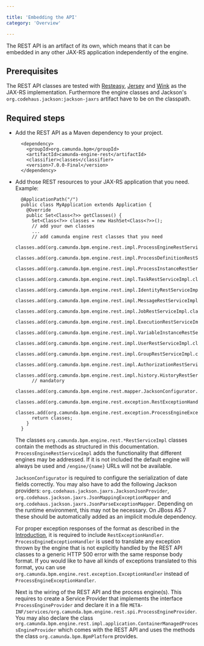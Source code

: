 ```yaml
---

title: 'Embedding the API'
category: 'Overview'

---
```



The REST API is an artifact of its own, which means that it can be embedded in any other JAX-RS application independently of the engine.

Prerequisites
--------------

The REST API classes are tested with [Resteasy](http://www.jboss.org/resteasy/), [Jersey](http://jersey.java.net/) and [Wink](http://wink.apache.org/) as the JAX-RS implementation.
Furthermore the engine classes and Jackson's `org.codehaus.jackson:jackson-jaxrs` artifact have to be on the classpath.

Required steps
--------------

* Add the REST API as a Maven dependency to your project.


        <dependency>
          <groupId>org.camunda.bpm</groupId>
          <artifactId>camunda-engine-rest</artifactId>
          <classifier>classes</classifier>
          <version>7.0.0-Final</version>
        </dependency>

* Add those REST resources to your JAX-RS application that you need. Example:

        @ApplicationPath("/")
        public class MyApplication extends Application {
          @Override
          public Set<Class<?>> getClasses() {
            Set<Class<?>> classes = new HashSet<Class<?>>();
            // add your own classes 
            ...
            // add camunda engine rest classes that you need
            classes.add(org.camunda.bpm.engine.rest.impl.ProcessEngineRestServiceImpl.class);
            classes.add(org.camunda.bpm.engine.rest.impl.ProcessDefinitionRestServiceImpl.class);
            classes.add(org.camunda.bpm.engine.rest.impl.ProcessInstanceRestServiceImpl.class);
            classes.add(org.camunda.bpm.engine.rest.impl.TaskRestServiceImpl.class);
            classes.add(org.camunda.bpm.engine.rest.impl.IdentityRestServiceImpl.class);
            classes.add(org.camunda.bpm.engine.rest.impl.MessageRestServiceImpl.class);
            classes.add(org.camunda.bpm.engine.rest.impl.JobRestServiceImpl.class);
            classes.add(org.camunda.bpm.engine.rest.impl.ExecutionRestServiceImpl.class);
            classes.add(org.camunda.bpm.engine.rest.impl.VariableInstanceRestServiceImpl.class);
            classes.add(org.camunda.bpm.engine.rest.impl.UserRestServiceImpl.class);
            classes.add(org.camunda.bpm.engine.rest.impl.GroupRestServiceImpl.class);
            classes.add(org.camunda.bpm.engine.rest.impl.AuthorizationRestServiceImpl.class);
            classes.add(org.camunda.bpm.engine.rest.impl.history.HistoryRestServiceImpl.class);
            // mandatory
            classes.add(org.camunda.bpm.engine.rest.mapper.JacksonConfigurator.class);
            classes.add(org.camunda.bpm.engine.rest.exception.RestExceptionHandler.class);
            classes.add(org.camunda.bpm.engine.rest.exception.ProcessEngineExceptionHandler.class);
            return classes;
          }
        }

  The classes `org.camunda.bpm.engine.rest.*RestServiceImpl` classes contain the methods as structured in this documentation. 
  `ProcessEngineRestServiceImpl` adds the functionality that different engines may be addressed.
  If it is not included the default engine will always be used and `/engine/{name}` URLs will not be available.
    
  `JacksonConfigurator` is required to configure the serialization of date fields correctly.
  You may also have to add the following Jackson providers: `org.codehaus.jackson.jaxrs.JacksonJsonProvider`,
  `org.codehaus.jackson.jaxrs.JsonMappingExceptionMapper` and `org.codehaus.jackson.jaxrs.JsonParseExceptionMapper`.
  Depending on the runtime environment, this may not be necessary. 
  On JBoss AS 7 these should be automatically added as an implicit module dependency.
  
  For proper exception responses of the format as described in the [Introduction](#overview-introduction),
  it is required to include `RestExceptionHandler`. `ProcessEngineExceptionHandler` is used to translate any exception thrown by the
  engine that is not explicitly handled by the REST API classes to a generic HTTP 500 error with the same response body format.
  If you would like to have all kinds of exceptions translated to this format, you can use `org.camunda.bpm.engine.rest.exception.ExceptionHandler` instead of `ProcessEngineExceptionHandler`.
  
  Next is the wiring of the REST API and the process engine(s). 
  This requires to create a Service Provider that implements the interface `ProcessEngineProvider`
  and declare it in a file `META-INF/services/org.camunda.bpm.engine.rest.spi.ProcessEngineProvider`.
  You may also declare the class `org.camunda.bpm.engine.rest.impl.application.ContainerManagedProcessEngineProvider` 
  which comes with the REST API and uses the methods the class `org.camunda.bpm.BpmPlatform` provides.
